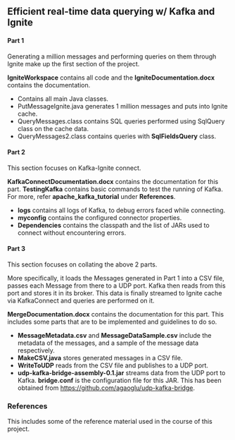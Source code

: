 ## Efficient real-time data querying w/ Kafka and Ignite

#### Part 1

Generating a million messages and performing queries on them through Ignite make up the first section of the project.

**IgniteWorkspace** contains all code and the **IgniteDocumentation.docx** contains the documentation.
* Contains all main Java classes. 
* PutMessageIgnite.java generates 1 million messages and puts into Ignite cache.
* QueryMessages.class contains SQL queries performed using SqlQuery class on the cache data.
* QueryMessages2.class contains queries with **SqlFieldsQuery** class.
                      
#### Part 2

This section focuses on Kafka-Ignite connect.

**KafkaConnectDocumentation.docx** contains the documentation for this part.
**TestingKafka** contains basic commands to test the running of Kafka. For more, refer **apache_kafka_tutorial** under **References**.
* **logs** contains all logs of Kafka, to debug errors faced while connecting. 
* **myconfig** contains the configured connector properties.                      
* **Dependencies** contains the classpath and the list of JARs used to connect without encountering errors.

#### Part 3

This section focuses on collating the above 2 parts.

More specifically, it loads the Messages generated in Part 1 into a CSV file, passes each Message from there to a UDP port. Kafka then reads from this port and stores it in its broker. This data is finally streamed to Ignite cache via KafkaConnect and queries are performed on it.

**MergeDocumentation.docx** contains the documentation for this part. This includes some parts that are to be implemented and guidelines to do so.
* **MessageMetadata.csv** and **MessageDataSample.csv** include the metadata of the messages, and a sample of the message data respectively.
* **MakeCSV.java** stores generated messages in a CSV file.
* **WriteToUDP** reads from the CSV file and publishes to a UDP port.
* **udp-kafka-bridge-assembly-0.1.jar** streams data from the UDP port to Kafka. **bridge.conf** is the configuration file for this JAR. This has been obtained from https://github.com/agaoglu/udp-kafka-bridge.

### References

This includes some of the reference material used in the course of this project.
